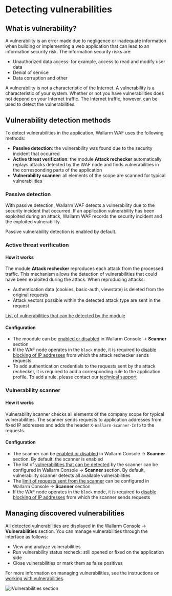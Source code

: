 # Detecting vulnerabilities

## What is vulnerability?

A vulnerability is an error made due to negligence or inadequate information when building or implementing a web application that can lead to an information security risk. The information security risks are:

* Unauthorized data access: for example, access to read and modify user data
* Denial of service
* Data corruption and other

A vulnerability is not a characteristic of the Internet. A vulnerability is a characteristic of your system. Whether or not you have vulnerabilities does not depend on your Internet traffic. The Internet traffic, however, can be used to detect the vulnerabilities.

## Vulnerability detection methods

To detect vulnerabilities in the application, Wallarm WAF uses the following methods:

* **Passive detection**: the vulnerability was found due to the security incident that occurred
* **Active threat verification**: the module **Attack rechecker** automatically replays attacks detected by the WAF node and finds vulnerabilities in the corresponding parts of the application
* **Vulnerability scanner**: all elements of the scope are scanned for typical vulnerabilities

### Passive detection

With passive detection, Wallarm WAF detects a vulnerability due to the security incident that occurred. If an application vulnerability has been exploited during an attack, Wallarm WAF records the security incident and the exploited vulnerability.

Passive vulnerability detection is enabled by default.

### Active threat verification

#### How it works

The module **Attack rechecker** reproduces each attack from the processed traffic. This mechanism allows the detection of vulnerabilities that could have been exploited during the attack. When reproducing attacks:

* Authentication data (cookies, basic-auth, viewstate) is deleted from the original requests
* Attack vectors possible within the detected attack type are sent in the request

[List of vulnerabilities that can be detected by the module](../attacks-vulns-list.md)

#### Configuration

* The moodule can be [enabled or disabled](../user-guides/scanner/configure-scanner-modules.md) in Wallarm Console → **Scanner** section
* If the WAF node operates in the `block` mode, it is required to [disable blocking of IP addresses](../admin-en/scanner-ips-whitelisting.md) from which the attack rechecker sends requests
* To add authentication credentials to the requests sent by the attack rechecker, it is required to add a corresponding rule to the application profile. To add a rule, please contact our [technical support](mailto:support@wallarm.com)

### Vulnerability scanner

#### How it works

Vulnerability scanner checks all elements of the company scope for typical vulnerabilities. The scanner sends requests to application addresses from fixed IP addresses and adds the header `X‑Wallarm‑Scanner‑Info` to the requests.

#### Configuration

* The scanner can be [enabled or disabled](../user-guides/scanner/configure-scanner-modules.md) in Wallarm Console → **Scanner** section. By default, the scanner is enabled
* The list of [vulnerabilities that can be detected](../user-guides/scanner/configure-scanner-modules.md) by the scanner can be configured in Wallarm Console → **Scanner** section. By default, vulnerability scanner detects all available vulnerabilities
* The [limit of requests sent from the scanner](../user-guides/scanner/configure-scanner.md#scanners-rps-limits) can be configured in Wallarm Console → **Scanner** section
* If the WAF node operates in the `block` mode, it is required to [disable blocking of IP addresses](../admin-en/scanner-ips-whitelisting.md) from which the scanner sends requests

## Managing discovered vulnerabilities

All detected vulnerabilities are displayed in the Wallarm Console → **Vulnerabilities** section. You can manage vulnerabilities through the interface as follows:

* View and analyze vulnerabilities
* Run vulnerability status recheck: still opened or fixed on the application side
* Close vulnerabilities or mark them as false positives

For more information on managing vulnerabilities, see the instructions on [working with vulnerabilities](../user-guides/vulnerabilities/check-vuln.md).

![!Vulnerabilities section](../images/about-wallarm-waf/vulnerabilities-list.png)
